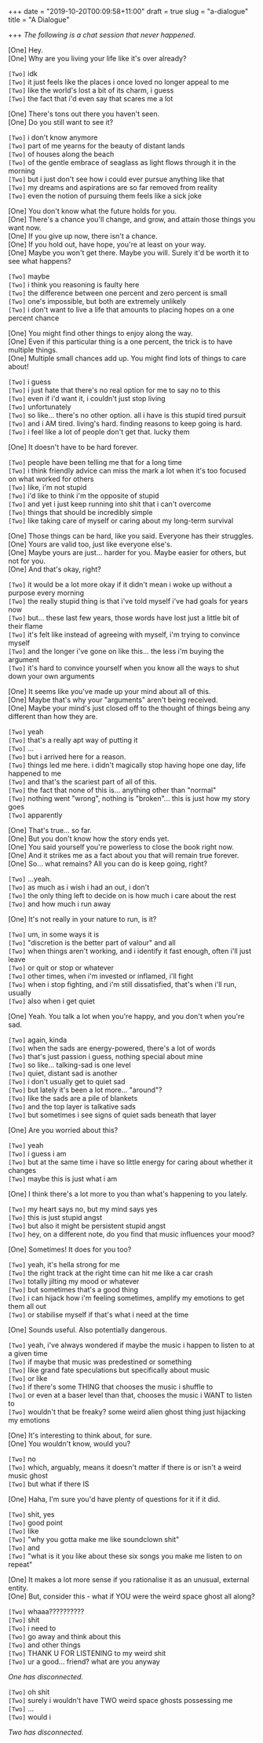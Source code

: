 +++
date = "2019-10-20T00:09:58+11:00"
draft = true
slug = "a-dialogue"
title = "A Dialogue"

+++
_The following is a chat session that never happened._

<!--more-->

[One] Hey.  
[One] Why are you living your life like it's over already?

`[Two]` idk  
`[Two]` it just feels like the places i once loved no longer appeal to me  
`[Two]` like the world's lost a bit of its charm, i guess  
`[Two]` the fact that i'd even say that scares me a lot

[One] There's tons out there you haven't seen.  
[One] Do you still want to see it?

`[Two]` i don't know anymore  
`[Two]` part of me yearns for the beauty of distant lands  
`[Two]` of houses along the beach  
`[Two]` of the gentle embrace of seaglass as light flows through it in the morning  
`[Two]` but i just don't see how i could ever pursue anything like that  
`[Two]` my dreams and aspirations are so far removed from reality  
`[Two]` even the notion of pursuing them feels like a sick joke

[One] You don't know what the future holds for you.  
[One] There's a chance you'll change, and grow, and attain those things you want now.  
[One] If you give up now, there isn't a chance.  
[One] If you hold out, have hope, you're at least on your way.  
[One] Maybe you won't get there. Maybe you will. Surely it'd be worth it to see what happens?

`[Two]` maybe  
`[Two]` i think you reasoning is faulty here  
`[Two]` the difference between one percent and zero percent is small  
`[Two]` one's impossible, but both are extremely unlikely  
`[Two]` i don't want to live a life that amounts to placing hopes on a one percent chance

[One] You might find other things to enjoy along the way.  
[One] Even if this particular thing is a one percent, the trick is to have multiple things.  
[One] Multiple small chances add up. You might find lots of things to care about!

`[Two]` i guess  
`[Two]` i just hate that there's no real option for me to say no to this  
`[Two]` even if i'd want it, i couldn't just stop living  
`[Two]` unfortunately  
`[Two]` so like... there's no other option. all i have is this stupid tired pursuit  
`[Two]` and i AM tired. living's hard. finding reasons to keep going is hard.  
`[Two]` i feel like a lot of people don't get that. lucky them

[One] It doesn't have to be hard forever.

`[Two]` people have been telling me that for a long time  
`[Two]` i think friendly advice can miss the mark a lot when it's too focused on what worked for others  
`[Two]` like, i'm not stupid  
`[Two]` i'd like to think i'm the opposite of stupid  
`[Two]` and yet i just keep running into shit that i can't overcome  
`[Two]` things that should be incredibly simple  
`[Two]` like taking care of myself or caring about my long-term survival

[One] Those things can be hard, like you said. Everyone has their struggles.  
[One] Yours are valid too, just like everyone else's.  
[One] Maybe yours are just... harder for you. Maybe easier for others, but not for you.  
[One] And that's okay, right?

`[Two]` it would be a lot more okay if it didn't mean i woke up without a purpose every morning  
`[Two]` the really stupid thing is that i've told myself i've had goals for years now  
`[Two]` but... these last few years, those words have lost just a little bit of their flame  
`[Two]` it's felt like instead of agreeing with myself, i'm trying to convince myself  
`[Two]` and the longer i've gone on like this... the less i'm buying the argument  
`[Two]` it's hard to convince yourself when you know all the ways to shut down your own arguments

[One] It seems like you've made up your mind about all of this.  
[One] Maybe that's why your "arguments" aren't being received.  
[One] Maybe your mind's just closed off to the thought of things being any different than how they are.

`[Two]` yeah  
`[Two]` that's a really apt way of putting it  
`[Two]` ...  
`[Two]` but i arrived here for a reason.  
`[Two]` things led me here. i didn't magically stop having hope one day, life happened to me  
`[Two]` and that's the scariest part of all of this.  
`[Two]` the fact that none of this is... anything other than "normal"  
`[Two]` nothing went "wrong", nothing is "broken"... this is just how my story goes  
`[Two]` apparently

[One] That's true... so far.  
[One] But you don't know how the story ends yet.  
[One] You said yourself you're powerless to close the book right now.  
[One] And it strikes me as a fact about you that will remain true forever.  
[One] So... what remains? All you can do is keep going, right?

`[Two]` ...yeah.  
`[Two]` as much as i wish i had an out, i don't  
`[Two]` the only thing left to decide on is how much i care about the rest  
`[Two]` and how much i run away

[One] It's not really in your nature to run, is it?

`[Two]` um, in some ways it is  
`[Two]` "discretion is the better part of valour" and all  
`[Two]` when things aren't working, and i identify it fast enough, often i'll just leave  
`[Two]` or quit or stop or whatever  
`[Two]` other times, when i'm invested or inflamed, i'll fight  
`[Two]` when i stop fighting, and i'm still dissatisfied, that's when i'll run, usually  
`[Two]` also when i get quiet

[One] Yeah. You talk a lot when you're happy, and you don't when you're sad.

`[Two]` again, kinda  
`[Two]` when the sads are energy-powered, there's a lot of words  
`[Two]` that's just passion i guess, nothing special about mine  
`[Two]` so like... talking-sad is one level  
`[Two]` quiet, distant sad is another  
`[Two]` i don't usually get to quiet sad  
`[Two]` but lately it's been a lot more... "around"?  
`[Two]` like the sads are a pile of blankets  
`[Two]` and the top layer is talkative sads  
`[Two]` but sometimes i see signs of quiet sads beneath that layer

[One] Are you worried about this?

`[Two]` yeah  
`[Two]` i guess i am  
`[Two]` but at the same time i have so little energy for caring about whether it changes  
`[Two]` maybe this is just what i am

[One] I think there's a lot more to you than what's happening to you lately.

`[Two]` my heart says no, but my mind says yes  
`[Two]` this is just stupid angst  
`[Two]` but also it might be persistent stupid angst  
`[Two]` hey, on a different note, do you find that music influences your mood?

[One] Sometimes! It does for you too?

`[Two]` yeah, it's hella strong for me  
`[Two]` the right track at the right time can hit me like a car crash  
`[Two]` totally jilting my mood or whatever  
`[Two]` but sometimes that's a good thing  
`[Two]` i can hijack how i'm feeling sometimes, amplify my emotions to get them all out  
`[Two]` or stabilise myself if that's what i need at the time

[One] Sounds useful. Also potentially dangerous.

`[Two]` yeah, i've always wondered if maybe the music i happen to listen to at a given time  
`[Two]` if maybe that music was predestined or something  
`[Two]` like grand fate speculations but specifically about music  
`[Two]` or like  
`[Two]` if there's some THING that chooses the music i shuffle to  
`[Two]` or even at a baser level than that, chooses the music i WANT to listen to  
`[Two]` wouldn't that be freaky? some weird alien ghost thing just hijacking my emotions

[One] It's interesting to think about, for sure.  
[One] You wouldn't know, would you?

`[Two]` no  
`[Two]` which, arguably, means it doesn't matter if there is or isn't a weird music ghost  
`[Two]` but what if there IS

[One] Haha, I'm sure you'd have plenty of questions for it if it did.

`[Two]` shit, yes  
`[Two]` good point  
`[Two]` like  
`[Two]` "why you gotta make me like soundclown shit"  
`[Two]` and  
`[Two]` "what is it you like about these six songs you make me listen to on repeat"

[One] It makes a lot more sense if you rationalise it as an unusual, external entity.  
[One] But, consider this - what if YOU were the weird space ghost all along?

`[Two]` whaaa??????????  
`[Two]` shit  
`[Two]` i need to  
`[Two]` go away and think about this  
`[Two]` and other things  
`[Two]` THANK U FOR LISTENING to my weird shit  
`[Two]` ur a good... friend? what are you anyway

_One has disconnected._

`[Two]` oh shit  
`[Two]` surely i wouldn't have TWO weird space ghosts possessing me  
`[Two]` ...  
`[Two]` would i

_Two has disconnected._